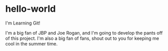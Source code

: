 # hello-world
I'm Learning Git!

I'm a big fan of JBP and Joe Rogan, and I'm going to develop the pants off of this project.
I'm also a big fan of fans, shout out to you for keeping me cool in the summer time.
